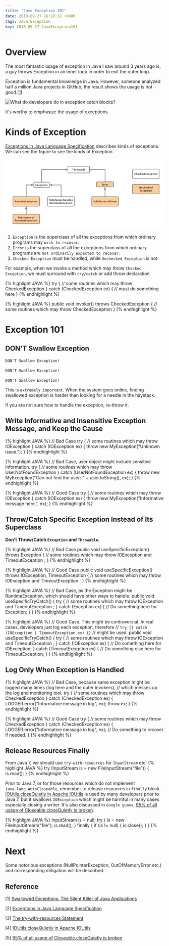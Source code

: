 ```yaml
---
title: "Java Exception 101"
date: 2018-09-27 16:18:32 +0800
tags: Java Exception
key: 2018-09-27-JavaException101
---
```


# Overview
The most fantastic usage of exception in Java I saw around 3 years ago is, a guy throws Exception in an inner loop in order to exit the outer loop.

Exception is fundamental knowledge in Java. However, someone analyzed half a million Java projects in GitHub, the result shows the usage is not good.\[[1][Swallowed Exceptions: The Silent Killer of Java Applications]\]

![What do developers do in exception catch blocks?](https://384uqqh5pka2ma24ild282mv-wpengine.netdna-ssl.com/wp-content/uploads/2018/02/instances.png)

It's worthy to emphasize the usage of exceptions.

# Kinds of Exception

[Exceptions in Java Language Specification] describes kinds of exceptions. We can see the figure to see the kinds of Exception. 

![Exceptions in JLS](/assets/Exception_in_JLS.png)

1. `Exception` is the superclass of all the exceptions from which ordinary programs may `wish to recover`.
2. `Error` is the superclass of all the exceptions from which ordinary programs are `not ordinarily expected to recover`.
3. `Checked Exception` must be handled, while `Unchecked Exception` is not.

For example, when we invoke a method which may throw `Checked Exception`, we must surround with `try/catch` or add throw declaration. 

{% highlight JAVA %}
try {
  // some routines which may throw CheckedException
} catch (CheckedException ex) {
  // must do something here
}
{% endhighlight %}

{% highlight JAVA %}
public void invoker() throws CheckedException {
  // some routines which may throw CheckedException
}
{% endhighlight %}

# Exception 101
## DON'T Swallow Exception

`DON'T Swallow Exception!`

`DON'T Swallow Exception!`

`DON'T Swallow Exception!`

This is `extremely important`. When the system goes online, finding swallowed exception is harder than looking for a needle in the haystack. 

If you are not sure how to handle the exception, re-throw it. 

## Write Informative and Insensitive Exception Message, and Keep the Cause

{% highlight JAVA %}
// Bad Case
try {
  // some routines which may throw IOException
} catch (IOException ex) {
  throw new MyException("Unknown issue.");
}
{% endhighlight %}

{% highlight JAVA %}
// Bad Case, user object might include sensitive information.
try {
  // some routines which may throw UserNotFoundException
} catch (UserNotFoundException ex) {
  throw new MyException("Can not find the user: " + user.toString(), ex);
}
{% endhighlight %}

{% highlight JAVA %}
// Good Case
try {
  // some routines which may throw IOException
} catch (IOException ex) {
  throw new MyException("Informative message here.", ex);
}
{% endhighlight %}

## Throw/Catch Specific Exception Instead of Its Superclass

**Don't Throw/Catch `Exception` and `Throwable`.**

 {% highlight JAVA %}
// Bad Case
public void useSpecificException() throws Exception {
  // some routines which may throw IOException and TimeoutException ;
}
{% endhighlight %}

 {% highlight JAVA %}
// Good Case
public void useSpecificException() throws IOException, TimeoutException { 
  // some routines which may throw IOException and TimeoutException ;
}
{% endhighlight %}

 {% highlight JAVA %}
// Bad Case, as the Exception might be RuntimeException, which should have other ways to handle.
public void useSpecificTryCatch() { 
  try {
    // some routines which may throw IOException and TimeoutException ;
  } catch (Exception ex) {
    // Do something here for Exception;
  } 
}
{% endhighlight %}

 {% highlight JAVA %}
// Good Case. This might be controversial. In real cases, developers just log each exception, therefore 
//     `try {} catch (IOException | TimeoutException ex) {}`
// might be used.
public void useSpecificTryCatch() { 
  try {
    // some routines which may throw IOException and TimeoutException ;
  } catch (IOException ex) {
    // Do something here for IOException;
  } catch (TimeoutException ex) {
    // Do something else here for TimeoutException;
  }
}
{% endhighlight %}

## Log Only When Exception is Handled
{% highlight JAVA %}
// Bad Case, because same exception might be logged many times (log here and the outer invokers),
// which messes up the log and monitoring tool.
try {
  // some routines which may throw CheckedException
} catch (CheckedException ex) {
  LOGGER.error("Informative message in log", ex);
  throw ex;
}
{% endhighlight %}

{% highlight JAVA %}
// Good Case
try {
  // some routines which may throw CheckedException
} catch (CheckedException ex) {
  LOGGER.error("Informative message in log", ex);
  // Do something to recover if needed. 
}
{% endhighlight %}

## Release Resources Finally

From Java 7, we should use `try-with-resources` for `InputStream` etc. 
{% highlight JAVA %}
try (InputStream is = new FileInputStream("file")) {
  is.read();
}
{% endhighlight %}

Prior to Java 7, or for those resources which do not implement `java.lang.AutoCloseable`, remember to release resources in `finally` block. [IOUtils.closeQuietly in Apache IOUtils] is used by many developers prior to Java 7, but it swallows `IOException` which might be harmful in many cases especially closing a writer. It's also discussed in `Google guava`, [95% of all usage of Closeable.closeQuietly is broken].

{% highlight JAVA %}
InputStream is = null;
try {
  is = new FileInputStream("file");
  is.read();
} finally {
  if (is != null) {
    is.close();
  }
}
{% endhighlight %}

# Next
Some notorious exceptions (NullPointerException, OutOfMemoryError etc.) and corresponding mitigation will be described.

## Reference

\[1\] [Swallowed Exceptions: The Silent Killer of Java Applications] 

\[2\] [Exceptions in Java Language Specification]

\[3\] [The try-with-resources Statement]

\[4\] [IOUtils.closeQuietly in Apache IOUtils]

\[5\] [95% of all usage of Closeable.closeQuietly is broken]

[Swallowed Exceptions: The Silent Killer of Java Applications]:https://blog.takipi.com/swallowed-exceptions-the-silent-killer-of-java-applications/

[Exceptions in Java Language Specification]:https://docs.oracle.com/javase/specs/jls/se7/html/jls-11.html

[The try-with-resources Statement]:https://docs.oracle.com/javase/tutorial/essential/exceptions/tryResourceClose.html

[IOUtils.closeQuietly in Apache IOUtils]:https://github.com/apache/commons-io/blob/58b0f795b31482daa6bb5473a8b2c398e029f5fb/src/main/java/org/apache/commons/io/IOUtils.java#L359

[95% of all usage of Closeable.closeQuietly is broken]:https://github.com/google/guava/issues/1118